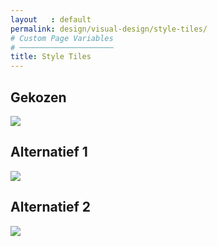 ```yaml
---
layout   : default
permalink: design/visual-design/style-tiles/
# Custom Page Variables
# ─────────────────────
title: Style Tiles
---
```


Gekozen
-------
<img src="../../../assets/img/style tiles.png">

Alternatief 1
-------------
<img src="../../../assets/img/style tiles2.png">

Alternatief 2
-------------
<img src="../../../assets/img/style tiles3.png">